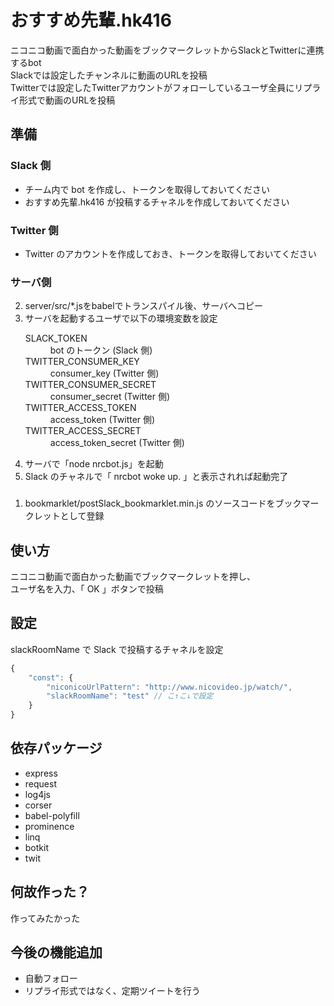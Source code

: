 # おすすめ先輩.hk416

ニコニコ動画で面白かった動画をブックマークレットからSlackとTwitterに連携するbot  
Slackでは設定したチャンネルに動画のURLを投稿  
Twitterでは設定したTwitterアカウントがフォローしているユーザ全員にリプライ形式で動画のURLを投稿

## 準備

### Slack 側

* チーム内で bot を作成し、トークンを取得しておいてください
* おすすめ先輩.hk416 が投稿するチャネルを作成しておいてください

### Twitter 側

* Twitter のアカウントを作成しておき、トークンを取得しておいてください

### サーバ側

2. server/src/*.jsをbabelでトランスパイル後、サーバへコピー
3. サーバを起動するユーザで以下の環境変数を設定
    <dl>
        <dt>SLACK_TOKEN</dt>
        <dd>bot のトークン (Slack 側)</dd>
        <dt>TWITTER_CONSUMER_KEY</dt>
        <dd>consumer_key (Twitter 側)</dd>
        <dt>TWITTER_CONSUMER_SECRET</dt>
        <dd>consumer_secret (Twitter 側)</dd>
        <dt>TWITTER_ACCESS_TOKEN</dt>
        <dd>access_token (Twitter 側)</dd>
        <dt>TWITTER_ACCESS_SECRET</dt>
        <dd>access_token_secret (Twitter 側)</dd>
    </dl>
4. サーバで「node nrcbot.js」を起動
5. Slack のチャネルで「 nrcbot woke up. 」と表示されれば起動完了

### 

1. bookmarklet/postSlack_bookmarklet.min.js のソースコードをブックマークレットとして登録

## 使い方

ニコニコ動画で面白かった動画でブックマークレットを押し、  
ユーザ名を入力、「 OK 」ボタンで投稿

## 設定

slackRoomName で Slack で投稿するチャネルを設定

```js
{
    "const": {
        "niconicoUrlPattern": "http://www.nicovideo.jp/watch/",
        "slackRoomName": "test" // こ↑こ↓で設定
    }
}
```

## 依存パッケージ

* express
* request
* log4js
* corser
* babel-polyfill
* prominence
* linq
* botkit
* twit

## 何故作った？

作ってみたかった

## 今後の機能追加
* 自動フォロー
* リプライ形式ではなく、定期ツイートを行う